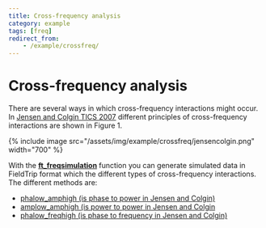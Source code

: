 ```yaml
---
title: Cross-frequency analysis
category: example
tags: [freq]
redirect_from:
    - /example/crossfreq/
---
```


# Cross-frequency analysis

There are several ways in which cross-frequency interactions might occur. In [Jensen and Colgin TICS 2007](https://doi.org/10.1016/j.tics.2007.05.003) different principles of cross-frequency interactions are shown in Figure 1.

{% include image src="/assets/img/example/crossfreq/jensencolgin.png" width="700" %}

With the **[ft_freqsimulation](/reference/ft_freqsimulation)** function you can generate simulated data in FieldTrip format which the different types of cross-frequency interactions. The different methods are:

- [phalow_amphigh (is phase to power in Jensen and Colgin)](/example/crossfreq/phalow_amphigh)
- [amplow_amphigh (is power to power in Jensen and Colgin](/example/crossfreq/amplow_amphigh)
- [phalow_freqhigh (is phase to frequency in Jensen and Colgin)](/example/crossfreq/phalow_freqhigh)
